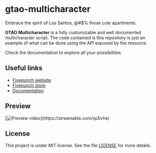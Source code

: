 # gtao-multicharacter

Embrace the spirit of Los Santos, @#$% those cute apartments.

**GTAO Multicharacter** is a fully customizable and well documented multicharacter script. The code contained is this repository is just an example of what can be done using the API exposed by the resource.

Check the documentation to explore all your possibilities.

## Useful links

- [Fivepunch website](https://fivepunch.io)
- [Fivepunch store](https://fivepunch.tebex.io)
- [Documentation](https://docs.fivepunch.io/resources/fivepunch-multicharacter)

## Preview

[![Preview video](https://cdn-cf-east.streamable.com/image/xp5vhe-screenshot113671.jpg?Expires=1675571960936&Key-Pair-Id=APKAIEYUVEN4EVB2OKEQ&Signature=JpKDbudX1Xjt8MqAhHN1GWfsQn0GDAnFHWKc230DLovkrJfuSJOCIm-VB9sccO2Y-QSN5qvRPDjBv-LAZzwX1dyUdwvRLssfFcC2fj3AinQ5Cta4e0d1oJTRm9FVKqIQLE1dNIpzqIuFhmojCF2jV1CUopAbXAVk5YfDRAnwOYUFDx8g2CPqcgZYm9u0~GgBFMaQlQuKgjSZCe9Fr~r2SwaC4ZkdJEqI7IC7tQjOD~KcBgkmJocVDCieLcvHNIGlErXDoGTA2QeeCAmKuhw9j8UPfAqj6QbH-4BbdO7iqGiP-dZZMjb77auKMpjQnNOyxn20TuFimxvqYwDZeIRc2Q__)](https://streamable.com/xp5vhe)

## License

This project is under MIT license. See the file [LICENSE](./LICENSE) for more details.
